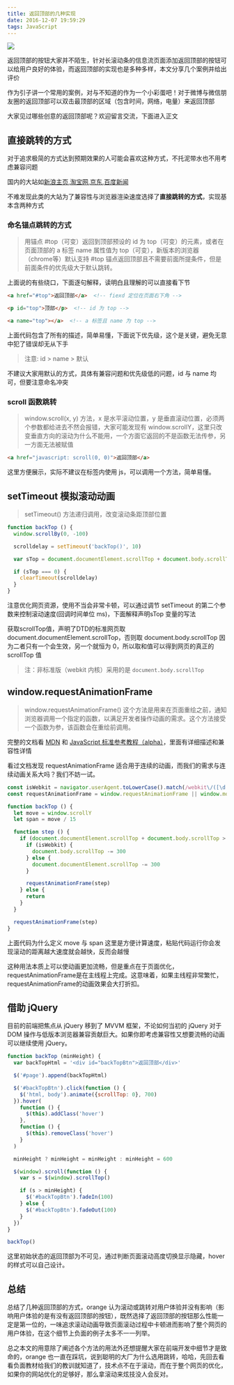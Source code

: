 ```yaml
---
title: 返回顶部的几种实现
date: 2016-12-07 19:59:29
tags: JavaScript
---
```


![](/uploads/back-to-top1.jpg)

返回顶部的按钮大家并不陌生，针对长滚动条的信息流页面添加返回顶部的按钮可以给用户良好的体验，而返回顶部的实现也是多种多样，本文分享几个案例并给出评价

作为引子讲一个常用的案例，对与不知道的作为一个小彩蛋吧！对于微博与微信朋友圈的返回顶部可以双击最顶部的区域（包含时间，网络，电量）来返回顶部

大家见过哪些创意的返回顶部呢？欢迎留言交流，下面进入正文

<!--more-->

## 直接跳转的方式

对于追求极简的方式达到预期效果的人可能会喜欢这种方式，不托泥带水也不用考虑兼容问题

国内的大站如[新浪主页](http://www.sina.com.cn/),[淘宝网](https://www.taobao.com/),[京东](https://www.jd.com/),[百度新闻](http://news.baidu.com/)

不难发现此类的大站为了兼容性与浏览器渲染速度选择了**直接跳转的方式**，实现基本含两种方式

### 命名锚点跳转的方式

> 用锚点 #top（可变）返回到顶部预设的 id 为 top（可变）的元素，或者在页面顶部的 a 标签 name 属性值为 top（可变），新版本的浏览器（chrome等）默认支持 #top 锚点返回顶部且不需要前面所提条件，但是前面条件的优先级大于默认跳转。

上面说的有些绕口，下面逐句解释，读明白且理解的可以直接看下节

```html
<a href="#top">返回顶部</a>  <!-- fiexd 定位在页面右下角 -->

<p id="top">顶部</p>  <!-- id 为 top -->

<a name="top"></a>  <!-- a 标签且 name 为 top -->
```

上面代码包含了所有的描述，简单易懂，下面说下优先级，这个是关键，避免无意中犯了错误却无从下手

> 注意: id > name > 默认

不建议大家用默认的方式，具体有兼容问题和优先级低的问题，id 与 name 均可，但要注意命名冲突

### scroll 函数跳转

> window.scroll(x, y) 方法，x 是水平滚动位置，y 是垂直滚动位置，必须两个参数都给进去不然会报错，大家可能发现有 window.scrollY，这里只改变垂直方向的滚动为什么不能用，一个方面它返回的不是函数无法传参，另一方面无法被赋值

```html
<a href="javascript: scroll(0, 0)">返回顶部</a>
```

这里方便展示，实际不建议在标签内使用 js，可以调用一个方法，简单易懂。

## setTimeout 模拟滚动动画

> setTimeout() 方法递归调用，改变滚动条距顶部位置

```js
function backTop () {
  window.scrollBy(0, -100)

  scrolldelay = setTimeout('backTop()', 10)

  var sTop = document.documentElement.scrollTop + document.body.scrollTop

  if (sTop === 0) {
    clearTimeout(scrolldelay)
  }
}
```

注意优化网页资源，使用不当会非常卡顿，可以通过调节 setTimeout 的第二个参数来控制滚动速度(回调时间单位 ms)，下面解释声明sTop 变量的写法

获取scrollTop值，声明了DTD的标准网页取 document.documentElement.scrollTop，否则取 document.body.scrollTop 因为二者只有一个会生效，另一个就恒为 0，所以取和值可以得到网页的真正的 scrollTop 值

> 注：非标准版（webkit 内核）采用的是 `document.body.scrollTop`

## window.requestAnimationFrame

> window.requestAnimationFrame() 这个方法是用来在页面重绘之前，通知浏览器调用一个指定的函数，以满足开发者操作动画的需求。这个方法接受一个函数为参，该函数会在重绘前调用。

完整的文档看 [MDN](https://developer.mozilla.org/zh-CN/docs/Web/API/Window/requestAnimationFrame) 和 [JavaScript 标准参考教程（alpha）](http://javascript.ruanyifeng.com/htmlapi/requestanimationframe.html)，里面有详细描述和兼容性详情

看过文档发现 requestAnimationFrame 适合用于连续的动画，而我们的需求与连续动画关系大吗？我们不妨一试。

```js
const isWebkit = navigator.userAgent.toLowerCase().match(/webkit\/([\d.]+)/)
const requestAnimationFrame = window.requestAnimationFrame || window.mozRequestAnimationFrame || window.webkitRequestAnimationFrame || window.msRequestAnimationFrame

function backTop () {
  let move = window.scrollY
  let span = move / 15

  function step () {
    if (document.documentElement.scrollTop + document.body.scrollTop > 0) {
      if (isWebkit) {
        document.body.scrollTop -= 300
      } else {
        document.documentElement.scrollTop -= 300
      }

      requestAnimationFrame(step)
    } else {
      return
    }
  }

  requestAnimationFrame(step)
}
```

上面代码为什么定义 move 与 span 这里是方便计算速度，粘贴代码运行你会发现滚动的距离越大速度就会越快，反而会越慢

这种用法本质上可以使动画更加流畅，但是重点在于页面优化，requestAnimationFrame是在主线程上完成。这意味着，如果主线程非常繁忙，requestAnimationFrame的动画效果会大打折扣。

## 借助 jQuery

目前的前端把焦点从 jQuery 移到了 MVVM 框架，不论如何当初的 jQuery 对于 DOM 操作与低版本浏览器兼容贡献巨大。如果你即考虑兼容性又想要流畅的动画可以继续使用 jQuery。

```js
function backTop (minHeight) {
  var backTopHtml = '<div id="backTopBtn">返回顶部</div>'

  $('#page').append(backTopHtml)

  $('#backTopBtn').click(function () {
    $('html, body').animate({scrollTop: 0}, 700)
  }).hover(
    function () {
      $(this).addClass('hover')
    },
    function () {
      $(this).removeClass('hover')
    }
  )

  minHeight ? minHeight = minHeight : minHeight = 600

  $(window).scroll(function () {
    var s = $(window).scrollTop()

    if (s > minHeight) {
      $('#backTopBtn').fadeIn(100)
    } else {
      $('#backTopBtn').fadeOut(100)
    }
  })
}

backTop()
```

这里初始状态的返回顶部为不可见，通过判断页面滚动高度切换显示隐藏，hover 的样式可以自己设计。

## 总结

总结了几种返回顶部的方式，orange 认为滚动或跳转对用户体验并没有影响（影响用户体验的是有没有返回顶部的按钮），既然选择了返回顶部的按钮那么性能一定是第一位的，一味追求滚动动画导致页面滚动过程中卡顿进而影响了整个网页的用户体验，在这个细节上负面的例子太多不一一列举。

总之本文的用意除了阐述各个方法的用法外还想提醒大家在前端开发中细节才是致命的，orange 也一直在踩坑，说到聪明的大厂为什么选用跳转，哈哈，先回去看看负面教材给我们的教训就知道了，技术点不在于滚动，而在于整个网页的优化，如果你的网站优化的足够好，那么拿滚动来炫技没人会反对。
